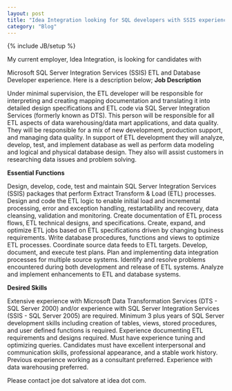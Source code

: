 ```yaml
---
layout: post
title: "Idea Integration looking for SQL developers with SSIS experience"
category: "Blog"
---
```

{% include JB/setup %}

My current employer, Idea Integration, is looking for candidates with

Microsoft SQL Server Integration Services (SSIS) ETL and Database Developer experience. Here is a description below; **Job Description**

Under minimal supervision, the ETL developer will be responsible for interpreting and creating mapping documentation and translating it into detailed design specifications and ETL code via SQL Server Integration Services (formerly known as DTS). This person will be responsible for all ETL aspects of data warehousing/data mart applications, and data quality. They will be responsible for a mix of new development, production support, and managing data quality. In support of ETL development they will analyze, develop, test, and implement database as well as perform data modeling and logical and physical database design. They also will assist customers in researching data issues and problem solving.

**Essential Functions**

Design, develop, code, test and maintain SQL Server Integration Services (SSIS) packages that perform Extract Transform & Load (ETL) processes. Design and code the ETL logic to enable initial load and incremental processing, error and exception handling, restartability and recovery, data cleansing, validation and monitoring. Create documentation of ETL process flows, ETL technical designs, and specifications. Create, expand, and optimize ETL jobs based on ETL specifications driven by changing business requirements. Write database procedures, functions and views to optimize ETL processes. Coordinate source data feeds to ETL targets. Develop, document, and execute test plans. Plan and implementing data integration processes for multiple source systems. Identify and resolve problems encountered during both development and release of ETL systems. Analyze and implement enhancements to ETL and database systems. 

**Desired Skills**

Extensive experience with Microsoft Data Transformation Services (DTS - SQL Server 2000) and/or experience with SQL Server Integration Services (SSIS - SQL Server 2005) are required. Minimum 3 plus years of SQL Server development skills including creation of tables, views, stored procedures, and user defined functions is required. Experience documenting ETL requirements and designs required. Must have experience tuning and optimizing queries. Candidates must have excellent interpersonal and communication skills, professional appearance, and a stable work history. Previous experience working as a consultant preferred. Experience with data warehousing preferred.

Please contact joe dot salvatore at idea dot com.